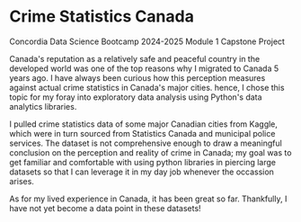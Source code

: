 # Crime Statistics Canada

Concordia Data Science Bootcamp 2024-2025 Module 1 Capstone Project

Canada's reputation as a relatively safe and peaceful country in the developed world was one of the top reasons why I migrated to Canada 5 years ago. I have always been curious how this perception measures against actual crime statistics in Canada's major cities. hence, I chose this topic for my foray into exploratory data analysis using Python's data analytics libraries. 

I pulled crime statistics data of some major Canadian cities from Kaggle, which were in turn sourced from Statistics Canada and municipal police services. The dataset is not comprehensive enough to draw a meaningful conclusion on the perception and reality of crime in Canada; my goal was to get familiar and comfortable with using python libraries in piercing large datasets so that I can leverage it in my day job whenever the occassion arises. 

As for my lived experience in Canada, it has been great so far. Thankfully, I have not yet become a data point in these datasets!
